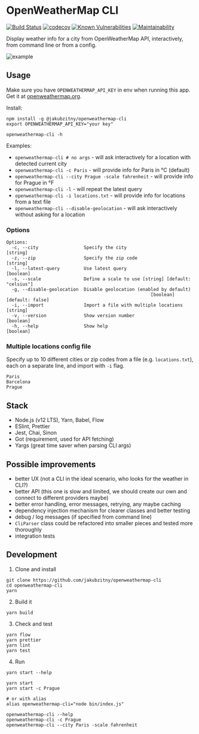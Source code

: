 # OpenWeatherMap CLI

[![Build Status](https://api.travis-ci.org/jakubzitny/openweathermap-cli.svg?branch=master)](https://travis-ci.org/jakubzitny/openweathermap-cli) [![codecov](https://codecov.io/gh/jakubzitny/openweathermap-cli/branch/master/graph/badge.svg)](https://codecov.io/gh/jakubzitny/openweathermap-cli) [![Known Vulnerabilities](https://snyk.io/test/github/jakubzitny/openweathermap-cli/badge.svg?targetFile=package.json)](https://snyk.io/test/github/jakubzitny/openweathermap-cli?targetFile=package.json) [![Maintainability](https://api.codeclimate.com/v1/badges/763a96ad2b22c087d64c/maintainability)](https://codeclimate.com/github/jakubzitny/openweathermap-cli/maintainability)

Display weather info for a city from OpenWeatherMap API, interactively, from command line or from a config.

![example](https://i.imgur.com/DWfheL7.gif)

## Usage

Make sure you have `OPENWEATHERMAP_API_KEY` in env when running this app. Get it at [openweathermap.org](https://home.openweathermap.org/api_keys).

Install:

```
npm install -g @jakubzitny/openweathermap-cli
export OPENWEATHERMAP_API_KEY="your key"

openweathermap-cli -h
```

Examples:

- `openweathermap-cli # no args` - will ask interactively for a location with detected current city
- `openweathermap-cli -c Paris` - will provide info for Paris in °C (default)
- `openweathermap-cli --city Prague -scale fahrenheit` - will provide info for Prague in °F
- `openweathermap-cli -l` - will repeat the latest query
- `openweathermap-cli -i locations.txt` - will provide info for locations from a text file
- `openweathermap-cli --disable-geolocation` - will ask interactively without asking for a location



### Options

```
Options:
  -c, --city                 Specify the city                           [string]
  -z, --zip                  Specify the zip code                       [string]
  -l, --latest-query         Use latest query                          [boolean]
  -s, --scale                Define a scale to use [string] [default: "celsius"]
  -g, --disable-geolocation  Disable geolocation (enabled by default)
                                                      [boolean] [default: false]
  -i, --import               Import a file with multiple locations      [string]
  -v, --version              Show version number                       [boolean]
  -h, --help                 Show help                                 [boolean]
```

### Multiple locations config file

Specify up to 10 different cities or zip codes from a file (e.g. `locations.txt`), each on a separate line, and import with `-i` flag.

```
Paris
Barcelona
Prague
```


## Stack

- Node.js (v12 LTS), Yarn, Babel, Flow
- ESlint, Prettier
- Jest, Chai, Sinon
- Got (requirement, used for API fetching)
- Yargs (great time saver when parsing CLI args)


## Possible improvements

- better UX (not a CLI in the ideal scenario, who looks for the weather in CLI?)
- better API (this one is slow and limited, we should create our own and connect to different providers maybe)
- better error handling, error messages, retrying, any maybe caching
- dependency injection mechanism for clearer classes and better testing
- debug / log messages (if specified from command line)
- `CliParser` class could be refactored into smaller pieces and tested more thoroughly
- integration tests


## Development

1. Clone and install

```
git clone https://github.com/jakubzitny/openweathermap-cli
cd openweathermap-cli
yarn
```

2. Build it
```
yarn build
```

3. Check and test

```
yarn flow
yarn prettier
yarn lint
yarn test
```

4. Run

```
yarn start --help

yarn start
yarn start -c Prague

# or with alias
alias openweathermap-cli="node bin/index.js"

openweathermap-cli --help
openweathermap-cli -c Prague
openweathermap-cli --city Paris -scale fahrenheit
```
